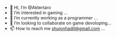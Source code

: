 - 👋 Hi, I’m @Aktertaro
- 👀 I’m interested in gaming ...
- 🌱 I’m currently working as a programmer  ...
- 💞️ I’m looking to collaborate on game devoloping...
- 📫 How to reach me shujonhadil@gmail.com ...

<!---
Aktertaro/Aktertaro is a ✨ special ✨ repository because its `README.md` (this file) appears on your GitHub profile.
You can click the Preview link to take a look at your changes.
--->

